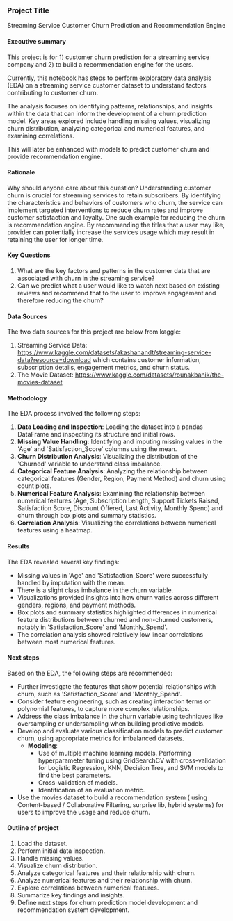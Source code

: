 ### Project Title
Streaming Service Customer Churn Prediction and Recommendation Engine

#### Executive summary

This project is for 1) customer churn prediction for a streaming service company and 2) to build a recommendation engine for the users.

Currently, this notebook has steps to perform exploratory data analysis (EDA) on a streaming service customer dataset to understand factors contributing to customer churn. 

The analysis focuses on identifying patterns, relationships, and insights within the data that can inform the development of a churn prediction model. Key areas explored include handling missing values, visualizing churn distribution, analyzing categorical and numerical features, and examining correlations.

This will later be enhanced with models to predict customer churn and provide recommendation engine.

#### Rationale
Why should anyone care about this question?
Understanding customer churn is crucial for streaming services to retain subscribers. By identifying the characteristics and behaviors of customers who churn, the service can implement targeted interventions to reduce churn rates and improve customer satisfaction and loyalty. One such example for reducing the churn is recommendation engine. By recommending the titles that a user may like, provider can potentially increase the services usage which may result in retaining the user for longer time.

#### Key Questions
1) What are the key factors and patterns in the customer data that are associated with churn in the streaming service?
2) Can we predict what a user would like to watch next based on existing reviews and recommend that to the user to improve engagement and therefore reducing the churn?

#### Data Sources
The two data sources for this project are below from kaggle:

1) Streaming Service Data: https://www.kaggle.com/datasets/akashanandt/streaming-service-data?resource=download which contains customer information, subscription details, engagement metrics, and churn status.
2) The Movie Dataset: https://www.kaggle.com/datasets/rounakbanik/the-movies-dataset

#### Methodology
The EDA process involved the following steps:
1.  **Data Loading and Inspection**: Loading the dataset into a pandas DataFrame and inspecting its structure and initial rows.
2.  **Missing Value Handling**: Identifying and imputing missing values in the 'Age' and 'Satisfaction_Score' columns using the mean.
3.  **Churn Distribution Analysis**: Visualizing the distribution of the 'Churned' variable to understand class imbalance.
4.  **Categorical Feature Analysis**: Analyzing the relationship between categorical features (Gender, Region, Payment Method) and churn using count plots.
5.  **Numerical Feature Analysis**: Examining the relationship between numerical features (Age, Subscription Length, Support Tickets Raised, Satisfaction Score, Discount Offered, Last Activity, Monthly Spend) and churn through box plots and summary statistics.
6.  **Correlation Analysis**: Visualizing the correlations between numerical features using a heatmap.

#### Results
The EDA revealed several key findings:
*   Missing values in 'Age' and 'Satisfaction_Score' were successfully handled by imputation with the mean.
*   There is a slight class imbalance in the churn variable.
*   Visualizations provided insights into how churn varies across different genders, regions, and payment methods.
*   Box plots and summary statistics highlighted differences in numerical feature distributions between churned and non-churned customers, notably in 'Satisfaction_Score' and 'Monthly_Spend'.
*   The correlation analysis showed relatively low linear correlations between most numerical features.

#### Next steps
Based on the EDA, the following steps are recommended:
*   Further investigate the features that show potential relationships with churn, such as 'Satisfaction_Score' and 'Monthly_Spend'.
*   Consider feature engineering, such as creating interaction terms or polynomial features, to capture more complex relationships.
*   Address the class imbalance in the churn variable using techniques like oversampling or undersampling when building predictive models.
*   Develop and evaluate various classification models to predict customer churn, using appropriate metrics for imbalanced datasets.
    *   **Modeling**:
        *   Use of multiple machine learning models. Performing hyperparameter tuning using GridSearchCV with cross-validation for Logistic Regression, KNN, Decision Tree, and SVM models to find the best parameters.
        *   Cross-validation of models.
        *   Identification of an evaluation metric.
* Use the movies dataset to build a recommendation system ( using Content-based / Collaborative Filtering, surprise lib, hybrid systems) for users to improve the usage and reduce churn.

#### Outline of project
1.  Load the dataset.
2.  Perform initial data inspection.
3.  Handle missing values.
4.  Visualize churn distribution.
5.  Analyze categorical features and their relationship with churn.
6.  Analyze numerical features and their relationship with churn.
7.  Explore correlations between numerical features.
8.  Summarize key findings and insights.
9.  Define next steps for churn prediction model development and recommendation system development.
